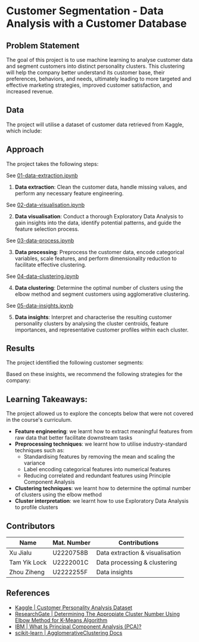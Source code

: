 # Customer Segmentation - Data Analysis with a Customer Database

## Problem Statement

The goal of this project is to use machine learning to analyse customer data and segment customers into distinct personality clusters. This clustering will help the company better understand its customer base, their preferences, behaviors, and needs, ultimately leading to more targeted and effective marketing strategies, improved customer satisfaction, and increased revenue.

## Data

The project will utilise a dataset of customer data retrieved from Kaggle, which include:

## Approach

The project takes the following steps:

See [01-data-extraction.ipynb](/01-data-extraction.ipynb)

1. **Data extraction**: Clean the customer data, handle missing values, and perform any necessary feature engineering.

See [02-data-visualisation.ipynb](/02-data-visualisation.ipynb.ipynb)

2. **Data visualisation**: Conduct a thorough Exploratory Data Analysis to gain insights into the data, identify potential patterns, and guide the feature selection process.

See [03-data-process.ipynb](/03-data-processing.ipynb)

3. **Data processing**: Preprocess the customer data, encode categorical variables, scale features, and perform dimensionality reduction to facilitate effective clustering.

See [04-data-clustering.ipynb](/04-data-clustering.ipynb)

4. **Data clustering**: Determine the optimal number of clusters using the elbow method and segment customers using agglomerative clustering.

See [05-data-insights.ipynb](/05-data-insights.ipynb)

5. **Data insights**: Interpret and characterise the resulting customer personality clusters by analysing the cluster centroids, feature importances, and representative customer profiles within each cluster.

## Results

The project identified the following customer segments:

Based on these insights, we recommend the following strategies for the company:

## Learning Takeaways:

The project allowed us to explore the concepts below that were not covered in the course's curriculum.

- **Feature engineering**: we learnt how to extract meaningful features from raw data that better facilitate downstream tasks
- **Preprocessing techniques**: we learnt how to utilise industry-standard techniques such as:
  - Standardising features by removing the mean and scaling the variance
  - Label encoding categorical features into numerical features
  - Reducing correlated and redundant features using Principle Component Analysis
- **Clustering techniques**: we learnt how to determine the optimal number of clusters using the elbow method
- **Cluster interpretation**: we learnt how to use Exploratory Data Analysis to profile clusters

## Contributors

| Name         | Mat. Number | Contributions                   |
| ------------ | ----------- | ------------------------------- |
| Xu Jialu     | U2220758B   | Data extraction & visualisation |
| Tam Yik Lock | U2222001C   | Data processing & clustering    |
| Zhou Ziheng  | U2222255F   | Data insights                   |

## References

- [Kaggle | Customer Personality Analysis Dataset](https://www.kaggle.com/datasets/imakash3011/customer-personality-analysis)
- [ResearchGate | Determining The Appropiate Cluster Number Using Elbow Method for K-Means Algorithm](https://www.researchgate.net/publication/339670247_Determining_The_Appropiate_Cluster_Number_Using_Elbow_Method_for_K-Means_Algorithm)
- [IBM | What Is Principal Component Analysis (PCA)?](https://www.ibm.com/topics/principal-component-analysis)
- [scikit-learn | AgglomerativeClustering Docs](https://scikit-learn.org/stable/modules/generated/sklearn.cluster.AgglomerativeClustering.html)
